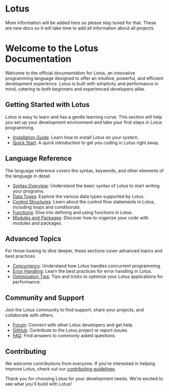 # Lotus

More information will be added here so please stay tuned for that. These are new docs so it will take time to add all information about all projects.

# Welcome to the Lotus Documentation

Welcome to the official documentation for Lotus, an innovative programming language designed to offer an intuitive, powerful, and efficient development experience. Lotus is built with simplicity and performance in mind, catering to both beginners and experienced developers alike.

## Getting Started with Lotus

Lotus is easy to learn and has a gentle learning curve. This section will help you set up your development environment and take your first steps in Lotus programming.

- [Installation Guide](/lotus/installation.md): Learn how to install Lotus on your system.
- [Quick Start](/lotus/quick-start.md): A quick introduction to get you coding in Lotus right away.

## Language Reference

The language reference covers the syntax, keywords, and other elements of the language in detail.

- [Syntax Overview](/lotus/syntax-overview.md): Understand the basic syntax of Lotus to start writing your programs.
- [Data Types](/data-types): Explore the various data types supported by Lotus.
- [Control Structures](/control-structures): Learn about the control flow statements in Lotus, including loops and conditionals.
- [Functions](/functions): Dive into defining and using functions in Lotus.
- [Modules and Packages](/modules-and-packages): Discover how to organize your code with modules and packages.

## Advanced Topics

For those looking to dive deeper, these sections cover advanced topics and best practices.

- [Concurrency](/concurrency): Understand how Lotus handles concurrent programming.
- [Error Handling](/error-handling): Learn the best practices for error handling in Lotus.
- [Optimization Tips](/optimization-tips): Tips and tricks to optimize your Lotus applications for performance.

## Community and Support

Join the Lotus community to find support, share your projects, and collaborate with others.

- [Forum](https://signal-group.link): Connect with other Lotus developers and get help.
- [GitHub](https://github.com/Totem-Studios/lotus): Contribute to the Lotus project or report issues.
- [FAQ](/faq): Find answers to commonly asked questions.

## Contributing

We welcome contributions from everyone. If you're interested in helping improve Lotus, check out our [contributing guidelines](/contributing).

Thank you for choosing Lotus for your development needs. We're excited to see what you'll build with Lotus!

